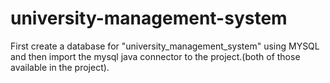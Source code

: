 # university-management-system
First create a database for "university_management_system" using MYSQL and then import the mysql java connector to the project.(both of those available in the project).
